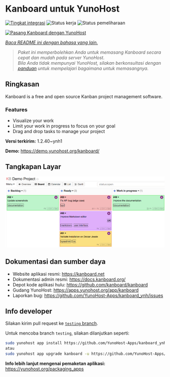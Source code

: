 <!--
N.B.: README ini dibuat secara otomatis oleh <https://github.com/YunoHost/apps/tree/master/tools/readme_generator>
Ini TIDAK boleh diedit dengan tangan.
-->

# Kanboard untuk YunoHost

[![Tingkat integrasi](https://dash.yunohost.org/integration/kanboard.svg)](https://ci-apps.yunohost.org/ci/apps/kanboard/) ![Status kerja](https://ci-apps.yunohost.org/ci/badges/kanboard.status.svg) ![Status pemeliharaan](https://ci-apps.yunohost.org/ci/badges/kanboard.maintain.svg)

[![Pasang Kanboard dengan YunoHost](https://install-app.yunohost.org/install-with-yunohost.svg)](https://install-app.yunohost.org/?app=kanboard)

*[Baca README ini dengan bahasa yang lain.](./ALL_README.md)*

> *Paket ini memperbolehkan Anda untuk memasang Kanboard secara cepat dan mudah pada server YunoHost.*  
> *Bila Anda tidak mempunyai YunoHost, silakan berkonsultasi dengan [panduan](https://yunohost.org/install) untuk mempelajari bagaimana untuk memasangnya.*

## Ringkasan

Kanboard is a free and open source Kanban project management software.

### Features

- Visualize your work
- Limit your work in progress to focus on your goal
- Drag and drop tasks to manage your project


**Versi terkirim:** 1.2.40~ynh1

**Demo:** <https://demo.yunohost.org/kanboard/>

## Tangkapan Layar

![Tangkapan Layar pada Kanboard](./doc/screenshots/board.png)

## Dokumentasi dan sumber daya

- Website aplikasi resmi: <https://kanboard.net>
- Dokumentasi admin resmi: <https://docs.kanboard.org/>
- Depot kode aplikasi hulu: <https://github.com/kanboard/kanboard>
- Gudang YunoHost: <https://apps.yunohost.org/app/kanboard>
- Laporkan bug: <https://github.com/YunoHost-Apps/kanboard_ynh/issues>

## Info developer

Silakan kirim pull request ke [`testing` branch](https://github.com/YunoHost-Apps/kanboard_ynh/tree/testing).

Untuk mencoba branch `testing`, silakan dilanjutkan seperti:

```bash
sudo yunohost app install https://github.com/YunoHost-Apps/kanboard_ynh/tree/testing --debug
atau
sudo yunohost app upgrade kanboard -u https://github.com/YunoHost-Apps/kanboard_ynh/tree/testing --debug
```

**Info lebih lanjut mengenai pemaketan aplikasi:** <https://yunohost.org/packaging_apps>
